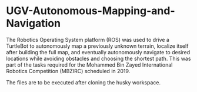 # UGV-Autonomous-Mapping-and-Navigation

The Robotics Operating System platform (ROS) was used to drive a TurtleBot to autonomously map a previously unknown terrain, localize itself after building the full map, and eventually autonomously navigate to desired locations while avoiding obstacles and choosing the shortest path. This was part of the tasks required for the Mohammed Bin Zayed International Robotics Competition (MBZIRC) scheduled in 2019.

The files are to be executed after cloning the husky workspace.
